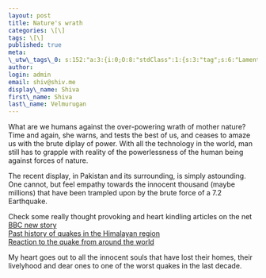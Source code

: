 ```yaml
---
layout: post
title: Nature's wrath
categories: \[\]
tags: \[\]
published: true
meta:
\_utw\_tags\_0: s:152:"a:3:{i:0;O:8:"stdClass":1:{s:3:"tag";s:6:"Lament";}i:1;O:8:"stdClass":1:{s:3:"tag";s:4:"News";}i:2;O:8:"stdClass":1:{s:3:"tag";s:15:"Random-Thoughts";}}";
author:
login: admin
email: shiv@shiv.me
display\_name: Shiva
first\_name: Shiva
last\_name: Velmurugan
---
```


What are we humans against the over-powering wrath of mother nature? Time and again, she warns, and tests the best of us, and ceases to amaze us with the brute diplay of power. With all the technology in the world, man still has to grapple with reality of the powerlessness of the human being against forces of nature.

The recent display, in Pakistan and its surrounding, is simply astounding. One cannot, but feel empathy towards the innocent thousand (maybe millions) that have been trampled upon by the brute force of a 7.2 Earthquake.

Check some really thought provoking and heart kindling articles on the net  
[BBC new story][0]  
[Past history of quakes in the Himalayan region][1]  
[Reaction to the quake from around the world][2]

My heart goes out to all the innocent souls that have lost their homes, their livelyhood and dear ones to one of the worst quakes in the last decade.


[0]: http://news.bbc.co.uk/1/hi/world/south_asia/4325110.stm
[1]: http://cires.colorado.edu/~bilham/HimSeismicGaps.html
[2]: http://www.freerepublic.com/focus/f-news/1498826/posts?q=1&&page=1#1